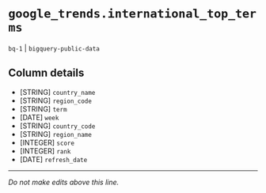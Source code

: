 # `google_trends.international_top_terms`
`bq-1` | `bigquery-public-data`

## Column details
* [STRING]    `country_name`
* [STRING]    `region_code`
* [STRING]    `term`
* [DATE]      `week`
* [STRING]    `country_code`
* [STRING]    `region_name`
* [INTEGER]   `score`
* [INTEGER]   `rank`
* [DATE]      `refresh_date`

-------------------------------------------------------------------------------
*Do not make edits above this line.*
